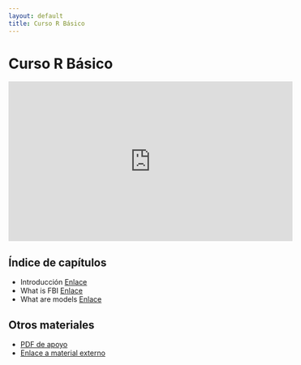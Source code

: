 ```yaml
---
layout: default
title: Curso R Básico
---
```


# Curso R Básico

<iframe width="560" height="315" src="https://www.youtube.com/embed/wB_iljK7vZ0" frameborder="0" allowfullscreen></iframe>

## Índice de capítulos
- Introducción [Enlace](https://www.youtube.com/watch?v=wB_iljK7vZ0&t=0s)
- What is FBI [Enlace](https://www.youtube.com/watch?v=wB_iljK7vZ0&t=26s)
- What are models [Enlace](https://www.youtube.com/watch?v=wB_iljK7vZ0&t=78s)

## Otros materiales
- [PDF de apoyo](https://besjournals.onlinelibrary.wiley.com/doi/pdf/10.1111/2041-210X.70146)
- [Enlace a material externo](https://www.transmittingscience.com/courses/functional-morphology/functional-morphology-finite-element-analysis-applied-life-sciences/)
